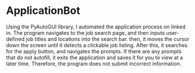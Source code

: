 # ApplicationBot
Using the PyAutoGUI library, I automated the application process on linked in. The program navigates to the job search page, and then inputs user-defined job titles and locations into the search bar. then, it moves the cursor down the screen until it detects a clickable job listing. After this, it searches for the apply button, and navigates the prompts. If there are any prompts that do not autofill, it exits the application and saves it for you to view at a later time. Therefore, the program does not submit incorrect information.
